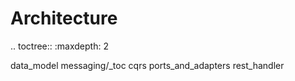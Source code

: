 # Architecture
    
.. toctree::
   :maxdepth: 2
   
   data_model
   messaging/_toc
   cqrs
   ports_and_adapters
   rest_handler